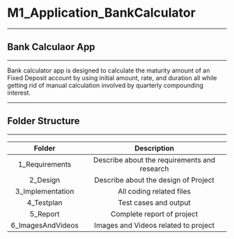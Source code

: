 # M1_Application_BankCalculator

---

## Bank Calculaor App
---

Bank calculator app is designed to calculate the maturity amount of an Fixed Deposit account by using initial amount, rate, and duration all while getting rid of manual calculation involved by quarterly compounding interest.

---

## Folder Structure
---

|Folder|Description|
| :-: | :-: |
|1\_Requirements |Describe about the requirements and research|
|2\_Design|Describe about the design of Project|
|3\_Implementation|All coding related files|
|4\_Testplan|Test cases and  output|
|5\_Report|Complete report of project|
|6\_ImagesAndVideos|Images and Videos related to project|


